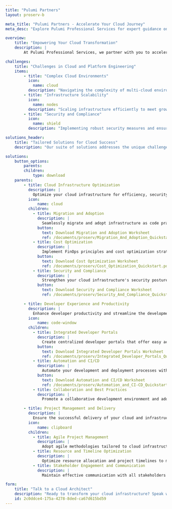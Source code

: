 ```yaml
---
title: "Pulumi Partners"
layout: proserv-b

meta_title: "Pulumi Partners - Accelerate Your Cloud Journey"
meta_desc: "Explore Pulumi Professional Services for expert guidance on cloud infrastructure, automation, and best practices to streamline your cloud journey."

overview:
    title: "Empowering Your Cloud Transformation"
    description: |
        At Pulumi Professional Services, we partner with you to accelerate your cloud transformation journey. Leveraging our deep expertise in infrastructure as code (IaC), we provide tailored solutions that enhance your cloud and platform engineering efforts, ensuring a seamless, secure, and scalable cloud environment.

challenges:
    title: "Challenges in Cloud and Platform Engineering"
    items:
        - title: "Complex Cloud Environments"
          icon:
            name: cloud
          description: "Navigating the complexity of multi-cloud environments and ensuring consistent infrastructure across platforms."
        - title: "Infrastructure Scalability"
          icon:
            name: nodes
          description: "Scaling infrastructure efficiently to meet growing demands while maintaining performance and cost-effectiveness."
        - title: "Security and Compliance"
          icon:
            name: shield
          description: "Implementing robust security measures and ensuring compliance across all cloud services and infrastructure."

solutions_header:
    title: "Tailored Solutions for Cloud Success"
    description: "Our suite of solutions addresses the unique challenges of cloud and platform engineering, ensuring your infrastructure is efficient, secure, and ready for the future."

solutions:
    button_options:
        parents:
        children:
            type: download
    parents:
        - title: Cloud Infrastructure Optimization
          description: |
            Optimize your cloud infrastructure for efficiency, security, and scalability with Pulumi's expert guidance. Tailor your environment to meet the demands of modern applications and workflows.
          icon:
              name: cloud
          children:
            - title: Migration and Adoption
              description: |
                Seamlessly migrate and adopt infrastructure as code practices with Pulumi's expertise. Transition from AWS CloudFormation, Terraform, AWS CDK, and other IaC tools to a unified Pulumi ecosystem, enhancing your cloud infrastructure's flexibility and maintainability.
              button:
                text: Download Migration and Adoption Worksheet
                ref: /documents/proserv/Migration_And_Adoption_Quickstart.pdf
            - title: Cost Optimization
              description: |
                Implement FinOps principles and cost optimization strategies to ensure your cloud spending is efficient and aligned with your business objectives. Gain insights into usage patterns and optimize resources to reduce costs without sacrificing performance.
              button:
                text: Download Cost Optimization Worksheet
                ref: /documents/proserv/Cost_Optimization_Quickstart.pdf
            - title: Security and Compliance
              description: |
                Strengthen your cloud infrastructure's security posture and ensure compliance with industry standards. Pulumi helps you implement robust security frameworks and compliance checks, safeguarding your data and applications in the cloud.
              button:
                text: Download Security and Compliance Worksheet
                ref: /documents/proserv/Security_And_Compliance_Quickstart.pdf

        - title: Developer Experience and Productivity
          description: |
            Enhance developer productivity and streamline the development lifecycle with integrated tools and practices. Foster a culture of innovation and efficiency across your development teams.
          icon:
              name: code-window
          children:
            - title: Integrated Developer Portals
              description: |
                Create centralized developer portals that offer easy access to tools, documentation, and resources. Improve collaboration and streamline workflows to boost productivity and innovation.
              button:
                text: Download Integrated Developer Portals Worksheet
                ref: /documents/proserv/Integrated_Developer_Portals_Quickstart.pdf
            - title: Automation and CI/CD
              description: |
                Automate your development and deployment processes with Pulumi's CI/CD integrations. Achieve faster release cycles and more reliable builds, enabling your team to focus on delivering value.
              button:
                text: Download Automation and CI/CD Worksheet
                ref: /documents/proserv/Automation_and_CI-CD_Quickstart.pdf
            - title: Collaboration and Best Practices
              description: |
                Promote a collaborative development environment and adopt best practices for cloud-native development. Leverage Pulumi's expertise to build a culture of continuous improvement and learning.

        - title: Project Management and Delivery
          description: |
            Ensure the successful delivery of your cloud and infrastructure projects with Pulumi's project management expertise. From planning to execution, manage projects efficiently and meet your strategic goals.
          icon:
              name: clipboard
          children:
            - title: Agile Project Management
              description: |
                Adopt agile methodologies tailored to cloud infrastructure projects. Pulumi's approach to agile project management ensures flexibility, continuous improvement, and customer-centric delivery.
            - title: Resource and Timeline Optimization
              description: |
                Optimize resource allocation and project timelines to meet your infrastructure goals. Pulumi helps you balance project demands with available resources, ensuring timely and efficient delivery.
            - title: Stakeholder Engagement and Communication
              description: |
                Maintain effective communication with all stakeholders throughout the project lifecycle. Pulumi's project management practices ensure transparency, alignment, and satisfaction across teams and stakeholders.

form:
    title: "Talk to a Cloud Architect"
    description: "Ready to transform your cloud infrastructure? Speak with a Pulumi architect today to explore how our professional services can accelerate your cloud journey."
    id: 2c0ddce4-175a-4278-8ded-ca67d615bd59
---
```

